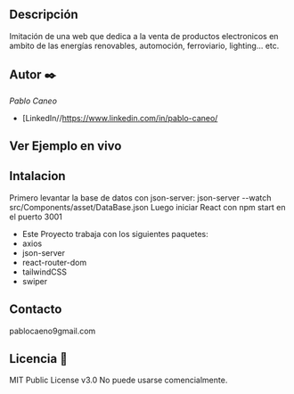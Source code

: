 ## Descripción
Imitación de una web que dedica a la venta de productos electronicos en ambito de las energías renovables, automoción, ferroviario, lighting... etc.

## Autor ✒️
*Pablo Caneo*
* [LinkedIn//https://www.linkedin.com/in/pablo-caneo/

## Ver Ejemplo en vivo

## Intalacion
Primero levantar la base de datos con json-server: json-server --watch src/Components/asset/DataBase.json
Luego iniciar React con npm start en el puerto 3001
* Este Proyecto trabaja con los siguientes paquetes: 
* axios
* json-server
* react-router-dom
* tailwindCSS
* swiper

## Contacto
pablocaeno9gmail.com

## Licencia 📄
MIT Public License v3.0
No puede usarse comencialmente.
